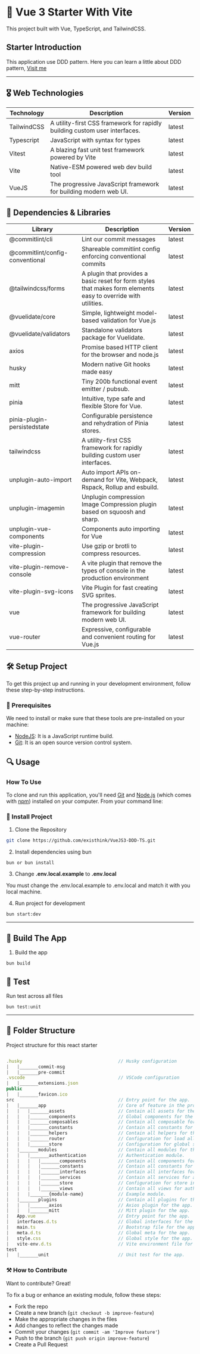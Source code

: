 # 🌟 Vue 3 Starter With Vite

This project built with Vue, TypeScript, and TailwindCSS.

## Starter Introduction

This application use DDD pattern. Here you can learn a little about DDD pattern, [Visit me](https://www.geeksforgeeks.org/domain-driven-design-ddd)

---

## 🎖️ Web Technologies

| Technology  | Description                                                                | Version |
| ----------- | -------------------------------------------------------------------------- | ------- |
| TailwindCSS | A utility-first CSS framework for rapidly building custom user interfaces. | latest  |
| Typescript  | JavaScript with syntax for types                                           | latest  |
| Vitest      | A blazing fast unit test framework powered by Vite                         | latest  |
| Vite        | Native-ESM powered web dev build tool                                      | latest  |
| VueJS       | The progressive JavaScript framework for building modern web UI.           | latest  |

## 🏅 Dependencies & Libraries

| Library                         | Description                                                                                                    | Version |
| ------------------------------- | -------------------------------------------------------------------------------------------------------------- | ------- |
| @commitlint/cli                 | Lint our commit messages                                                                                       | latest  |
| @commitlint/config-conventional | Shareable commitlint config enforcing conventional commits                                                     | latest  |
| @tailwindcss/forms              | A plugin that provides a basic reset for form styles that makes form elements easy to override with utilities. | latest  |
| @vuelidate/core                 | Simple, lightweight model-based validation for Vue.js                                                          | latest  |
| @vuelidate/validators           | Standalone validators package for Vuelidate.                                                                   | latest  |
| axios                           | Promise based HTTP client for the browser and node.js                                                          | latest  |
| husky                           | Modern native Git hooks made easy                                                                              | latest  |
| mitt                            | Tiny 200b functional event emitter / pubsub.                                                                   | latest  |
| pinia                           | Intuitive, type safe and flexible Store for Vue.                                                               | latest  |
| pinia-plugin-persistedstate     | Configurable persistence and rehydration of Pinia stores.                                                      | latest  |
| tailwindcss                     | A utility-first CSS framework for rapidly building custom user interfaces.                                     | latest  |
| unplugin-auto-import            | Auto import APIs on-demand for Vite, Webpack, Rspack, Rollup and esbuild.                                      | latest  |
| unplugin-imagemin               | Unplugin compression Image Compression plugin based on squoosh and sharp.                                      | latest  |
| unplugin-vue-components         | Components auto importing for Vue                                                                              | latest  |
| vite-plugin-compression         | Use gzip or brotli to compress resources.                                                                      | latest  |
| vite-plugin-remove-console      | A vite plugin that remove the types of console in the production environment                                   | latest  |
| vite-plugin-svg-icons           | Vite Plugin for fast creating SVG sprites.                                                                     | latest  |
| vue                             | The progressive JavaScript framework for building modern web UI.                                               | latest  |
| vue-router                      | Expressive, configurable and convenient routing for Vue.js                                                     | latest  |

## 🛠️ Setup Project

To get this project up and running in your development environment, follow these step-by-step instructions.

### 🍴 Prerequisites

We need to install or make sure that these tools are pre-installed on your machine:

- [NodeJS](https://nodejs.org/en/download/): It is a JavaScript runtime build.
- [Git](https://git-scm.com/downloads): It is an open source version control system.

## 🔍 Usage

### How To Use

To clone and run this application, you'll need [Git](https://git-scm.com) and [Node.js](https://nodejs.org/en/download/) (which comes with [npm](http://npmjs.com)) installed on your computer. From your command line:

### 🚀 Install Project

1. Clone the Repository

```bash
git clone https://github.com/existhink/VueJS3-DDD-TS.git
```

2. Install dependencies using bun

```shell
bun or bun install
```

3. Change **.env.local.example** to **.env.local**

You must change the .env.local.example to .env.local and match it with you local machine.

4. Run project for development

```shell
bun start:dev
```

---

## 🎉 Build The App

1. Build the app

```shell
bun build
```

## 🧪 Test

Run test across all files

```shell
bun test:unit
```

---

## 📂 Folder Structure

Project structure for this react starter

```javascript

.husky                                    // Husky configuration
|   |_______commit-msg
|   |_______pre-commit
.vscode                                   // VSCode configuration
|   |_______extensions.json
public
|   |_______favicon.ico
src                                       // Entry point for the app.
|   |_______app                           // Core of feature in the project.
|   |   |_______assets                    // Contain all assets for the app.
|   |   |_______components                // Global components for the app.
|   |   |_______composables               // Contain all composable for the app.
|   |   |_______constants                 // Contain all constants for the app.
|   |   |_______helpers                   // Contain all helpers for the app.
|   |   |_______router                    // Configuration for load all routes in the app.
|   |   |_______store                     // Configuration for global store in the app.
|   |_______modules                       // Contain all modules for the app.
|   |   |_______authentication            // Authentication module.
|   |   |   |_______components            // Contain all components for authentication module.
|   |   |   |_______constants             // Contain all constants for authentication module.
|   |   |   |_______interfaces            // Contain all interfaces for authentication module.
|   |   |   |_______services              // Contain all services for authentication module. Please use this folder to store all business logic.
|   |   |   |_______store                 // Configuration for store in authentication module.
|   |   |   |_______views                 // Contain all views for authentication module.
|   |   |_______{module-name}             // Example module.
|   |_______plugins                       // Contain all plugins for the app.
|   |   |_______axios                     // Axios plugin for the app.
|   |   |_______mitt                      // Mitt plugin for the app.
|   App.vue                               // Entry point for the app.
|   interfaces.d.ts                       // Global interfaces for the app.
|   main.ts                               // Bootstrap file for the app.
|   meta.d.ts                             // Global meta for the app.
|   style.css                             // Global style for the app.
|   vite-env.d.ts                         // Vite environment file for the app.
test
|   |_______unit                          // Unit test for the app.
```

### ⚒️ How to Contribute

Want to contribute? Great!

To fix a bug or enhance an existing module, follow these steps:

- Fork the repo
- Create a new branch (`git checkout -b improve-feature`)
- Make the appropriate changes in the files
- Add changes to reflect the changes made
- Commit your changes (`git commit -am 'Improve feature'`)
- Push to the branch (`git push origin improve-feature`)
- Create a Pull Request